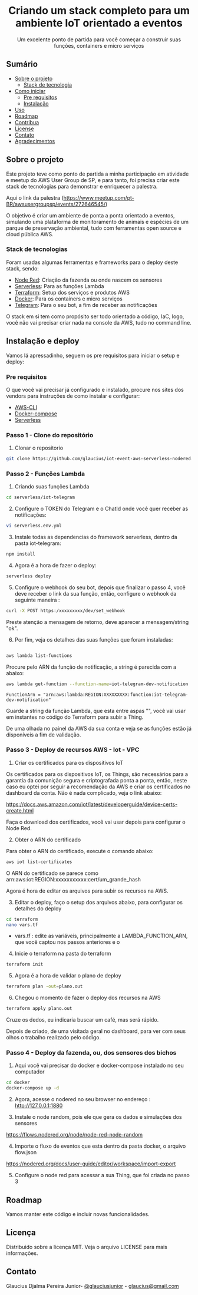 

<!-- PROJECT LOGO -->
<br />
<p align="center">

  <h1 align="center">Criando um stack completo para um ambiente IoT orientado a eventos</h1>

  <p align="center">
    Um excelente ponto de partida para você começar a construir suas funções, containers e micro serviços
    <br />
  </p>
</p>



<!-- TABLE OF CONTENTS -->
## Sumário

* [Sobre o projeto](#about-the-project)
  * [Stack de tecnologia](#built-with)
* [Como iniciar](#getting-started)
  * [Pre requisitos](#prerequisites)
  * [Instalação](#installation)
* [Uso](#usage)
* [Roadmap](#roadmap)
* [Contribua](#contributing)
* [License](#license)
* [Contato](#contact)
* [Agradecimentos](#acknowledgements)



<!-- ABOUT THE PROJECT -->
## Sobre o projeto


Este projeto teve como ponto de partida a minha participação em atividade e meetup do AWS User Group de SP, e para tanto, foi precisa criar este stack de tecnologias para demonstrar e enriquecer a palestra.

Aqui o link da palestra (https://www.meetup.com/pt-BR/awsusergroupsp/events/272646545/)

O objetivo é criar um ambiente de ponta a ponta orientado a eventos, simulando uma plataforma de monitoramento de animais e espécies de um parque de preservação ambiental, tudo com ferramentas open source e cloud pública AWS.


### Stack de tecnologias
Foram usadas algumas ferramentas e frameworks para o deploy deste stack, sendo:

* [Node Red](https://nodered.org): Criação da fazenda ou onde nascem os sensores
* [Serverless](https://serverless.com): Para as funções Lambda
* [Terraform](https://terraform.io): Setup dos serviços e produtos AWS
* [Docker](https://docker.com): Para os containers e micro serviços
* [Telegram](https://core.telegram.org/bots): Para o seu bot, a fim de receber as notificações

O stack em si tem como propósito ser todo orientado a código, IaC, logo, você não vai precisar criar nada na console da AWS, tudo no command line. 

<!-- GETTING STARTED -->
## Instalação e deploy

Vamos lá apressadinho, seguem os pre requisitos para iniciar o setup e deploy:


### Pre requisitos

O que você vai precisar já configurado e instalado, procure nos sites dos vendors para instruções de como instalar e configurar:

* [AWS-CLI](https://aws.amazon.com/pt/cli/)
* [Docker-compose](https://docs.docker.com/compose/)
* [Serverless](https://www.serverless.com/framework/docs/getting-started/)


### Passo 1 - Clone do repositório

1. Clonar o repositorio
```sh
git clone https://github.com/glaucius/iot-event-aws-serverless-nodered.git
```

### Passo 2 - Funções Lambda 

1. Criando suas funções Lambda
```sh
cd serverless/iot-telegram
```
2. Configure o TOKEN do Telegram e o ChatId onde você quer receber as notificações:
```sh
vi serverless.env.yml
```
3. Instale todas as dependencias do framework serverless, dentro da pasta iot-telegram:
```sh
npm install
```
4. Agora é a hora de fazer o deploy:
```sh
serverless deploy
```
5. Configure o webhook do seu bot, depois que finalizar o passo 4, você deve receber o link da sua função, então, configure o webhook da seguinte maneira :
```sh
curl -X POST https:/xxxxxxxxx/dev/set_webhook
```
Preste atenção a mensagem de retorno, deve aparecer a mensagem/string "ok".

6. Por fim, veja os detalhes das suas funções que foram instaladas:
```sh

aws lambda list-functions 
```
Procure pelo ARN da função de notificação, a string é parecida com a abaixo:

```sh
aws lambda get-function --function-name=iot-telegram-dev-notification | grep FunctionArn
```
    FunctionArn = "arn:aws:lambda:REGION:XXXXXXXXX:function:iot-telegram-dev-notification"

Guarde a string da função Lambda, que esta entre aspas "", você vai usar em instantes no código do Terraform para subir a Thing.

De uma olhada no painel da AWS da sua conta e veja se as funções estão já disponíveis a fim de validação.


### Passo 3 - Deploy de recursos AWS - Iot - VPC  

1. Criar os certificados para os dispositivos IoT

Os certificados para os dispositivos IoT, os Things, são necessários para a garantia da comunição segura e criptografada ponta a ponta, então, neste caso eu optei por seguir a recomendação da AWS e criar os certificados no dashboard da conta. Não é nada complicado, veja o link abaixo:

https://docs.aws.amazon.com/iot/latest/developerguide/device-certs-create.html

Faça o download dos certificados, você vai usar depois para configurar o Node Red.

2. Obter o ARN do certificado

Para obter o ARN do certificado, execute o comando abaixo:

```sh
aws iot list-certificates
```
O ARN do certificado se parece como arn:aws:iot:REGION:xxxxxxxxxxx:cert/um_grande_hash

Agora é hora de editar os arquivos para subir os recursos na AWS.

3. Editar o deploy, faço o setup dos arquivos abaixo, para configurar os detalhes do deploy
```sh
cd terraform 
nano vars.tf
```
  - vars.tf : edite as variáveis, principalmente a LAMBDA_FUNCTION_ARN, que você captou nos passos anteriores e o 


4. Inicie o terraform na pasta do terraform
```sh
terraform init
```
5. Agora é a hora de validar o plano de deploy
```sh
terraform plan -out=plano.out
```
6. Chegou o momento de fazer o deploy dos recursos na AWS
```sh
terraform apply plano.out
```
Cruze os dedos, eu indicaria buscar um café, mas será rápido.

Depois de criado, de uma visitada geral no dashboard, para ver com seus olhos o trabalho realizado pelo código.


### Passo 4 - Deploy da fazenda, ou, dos sensores dos bichos 

1. Aqui você vai precisar do docker e docker-compose instalado no seu computador
```sh
cd docker
docker-compose up -d

```
2. Agora, acesse o nodered no seu browser no endereço : http://127.0.0.1:1880

3. Instale o node random, pois ele que gera os dados e simulações dos sensores

  https://flows.nodered.org/node/node-red-node-random

4. Importe o fluxo de eventos que esta dentro da pasta docker, o arquivo flow.json

  https://nodered.org/docs/user-guide/editor/workspace/import-export

5. Configure o node red para acessar a sua Thing, que foi criada no passo 3




<!-- ROADMAP -->
## Roadmap

Vamos manter este código e incluir novas funcionalidades.



<!-- LICENSE -->
## Licença

Distribuido sobre a licença MIT. Veja o arquivo LICENSE para mais informações.


<!-- CONTACT -->
## Contato

Glaucius Djalma Pereira Junior- [@glauciusjunior](https://twitter.com/glaucius) - glaucius@gmail.com


